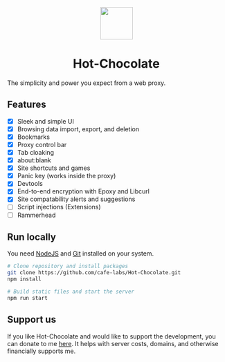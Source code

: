 <div align="center">
  <img src="public/icon.png" height=75 width=75 />
  <h1>Hot-Chocolate</h1>
</div>
The simplicity and power you expect from a web proxy.

## Features

- [x] Sleek and simple UI
- [x] Browsing data import, export, and deletion 
- [x] Bookmarks
- [x] Proxy control bar
- [x] Tab cloaking
- [x] about:blank
- [x] Site shortcuts and games
- [x] Panic key (works inside the proxy)
- [x] Devtools 
- [x] End-to-end encryption with Epoxy and Libcurl
- [x] Site compatability alerts and suggestions
- [ ] Script injections (Extensions)
- [ ] Rammerhead

## Run locally

You need [NodeJS](https://nodejs.org) and [Git](https://git-scm.com/download) installed on your system.

```sh
# Clone repository and install packages
git clone https://github.com/cafe-labs/Hot-Chocolate.git
npm install

# Build static files and start the server
npm run start
```

## Support us
If you like Hot-Chocolate and would like to support the development, you can donate to me [here](https://buymeacoffee.com/proudparrot2). It helps with server costs, domains, and otherwise financially supports me.
